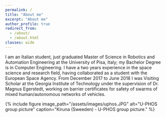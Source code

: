 ```yaml
---
permalink: /
title: "About me"
excerpt: "About me"
author_profile: true
redirect_from: 
  - /about/
  - /about.html
classes: wide
---
```


I am an Italian student, just graduated Master of Science in Robotics and Automation Engineering at the University of Pisa, Italy; my Bachelor Degree is in Computer Engineering. I have a two years experience in the space science and research field, having collaborated as a student with the European Space Agency. From December 2017 to June 2018 I was Visiting Scholar at the Georgia Institute of Technology under the supervision of Dr. Magnus Egerstedt, working on barrier certificates for safety of swarms of mixed human/autonomous networks of vehicles.

{% include figure image_path="/assets/images/uphos.JPG" alt="U-PHOS group picture" caption="Kiruna (Sweeden) - U-PHOS group picture." %}
